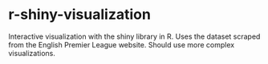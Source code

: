 # r-shiny-visualization
Interactive visualization with the shiny library in R. 
Uses the dataset scraped from the English Premier League website. 
Should use more complex visualizations. 
